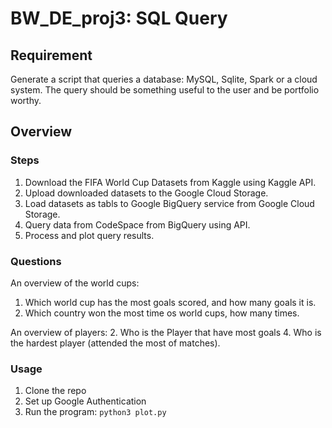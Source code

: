 # BW_DE_proj3: SQL Query
## Requirement
Generate a script that queries a database: MySQL, Sqlite, Spark or a cloud system. The query should be something useful to the user and be portfolio worthy.

## Overview
### Steps
1. Download the FIFA World Cup Datasets from Kaggle using Kaggle API.
2. Upload downloaded datasets to the Google Cloud Storage.
3. Load datasets as tabls to Google BigQuery service from Google Cloud Storage.
4. Query data from CodeSpace from BigQuery using API.
5. Process and plot query results.


### Questions
An overview of the world cups: 
1. Which world cup has the most goals scored, and how many goals it is.
2. Which country won the most time os world cups, how many times.

An overview of players: 
2. Who is the Player that have most goals
4. Who is the hardest player (attended the most of matches).

### Usage
1. Clone the repo
2. Set up Google Authentication
3. Run the program: `python3 plot.py`
